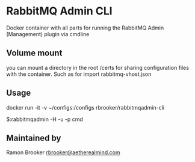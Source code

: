 # RabbitMQ Admin CLI


Docker container with all parts for running the RabbitMQ Admin (Management) plugin via cmdline




Volume mount 
------------
you can mount a directory in the root /certs for sharing configuration files with the container. 
Such as for import rabbitmq-vhost.json 


Usage
-----

docker run -it -v ~/configs:/configs rbrooker/rabbitmqadmin-cli 

$:rabbitmqadmin -H <hostname> -u <username> -p <password>  cmd 





Maintained by
-------------

Ramon Brooker <rbrooker@aetherealmind.com>



